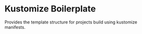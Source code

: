 # Kustomize Boilerplate
Provides the template structure for projects build using kustomize manifests. 
